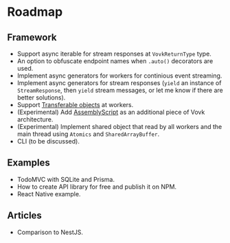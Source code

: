 # Roadmap

## Framework

- Support async iterable for stream responses at `VovkReturnType` type.
- An option to obfuscate endpoint names when `.auto()` decorators are used.
- Implement async generators for workers for continious event streaming.
- Implement async generators for stream responses (`yield` an instance of `StreamResponse`, then `yield` stream messages, or let me know if there are better solutions).
- Support [Transferable objects](https://developer.mozilla.org/en-US/docs/Web/API/Web_Workers_API/Transferable_objects) at workers.
- (Experimental) Add [AssemblyScript](https://www.assemblyscript.org/) as an additional piece of Vovk architecture.
- (Experimental) Implement shared object that read by all workers and the main thread using `Atomics` and `SharedArrayBuffer`.
- CLI (to be discussed).

## Examples

- TodoMVC with SQLite and Prisma.
- How to create API library for free and publish it on NPM.
- React Native example.

## Articles

- Comparison to NestJS.
